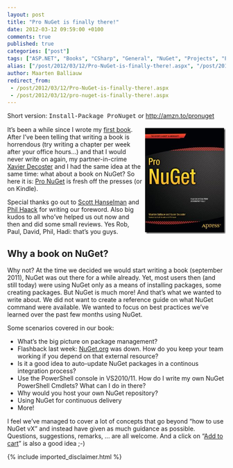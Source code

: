 ```yaml
---
layout: post
title: "Pro NuGet is finally there!"
date: 2012-03-12 09:59:00 +0100
comments: true
published: true
categories: ["post"]
tags: ["ASP.NET", "Books", "CSharp", "General", "NuGet", "Projects", "Publications", "Source control"]
alias: ["/post/2012/03/12/Pro-NuGet-is-finally-there!.aspx", "/post/2012/03/12/pro-nuget-is-finally-there!.aspx"]
author: Maarten Balliauw
redirect_from:
 - /post/2012/03/12/Pro-NuGet-is-finally-there!.aspx
 - /post/2012/03/12/pro-nuget-is-finally-there!.aspx
---
```

<p>Short version: <span style="font-family: Courier New;">Install-Package ProNuget</span> or <a href="http://amzn.to/pronuget">http://amzn.to/pronuget</a></p>
<p><a href="http://amzn.to/pronuget"><img style="background-image: none; margin: 5px 0px 5px 5px; padding-left: 0px; padding-right: 0px; display: inline; float: right; padding-top: 0px; border: 0px;" title="Pro NuGet - Continuous integration Package Restore" src="/images/image_170.png" border="0" alt="Pro NuGet - Continuous integration Package Restore" width="186" height="244" align="right" /></a>It&rsquo;s been a while since I wrote my <a href="/post/2009/02/17/Announcing-my-book-ASPNET-MVC-10-Quickly.aspx">first book</a>. After I&rsquo;ve been telling that writing a book is horrendous (try writing a chapter per week after your office hours&hellip;) and that I would never write on again, my partner-in-crime <a href="http://www.xavierdecoster.com">Xavier Decoster</a> and I had the same idea at the same time: what about a book on NuGet? So here it is: <a href="http://amzn.to/pronuget">Pro NuGet</a> is fresh off the presses (or on Kindle).</p>
<p>Special thanks go out to <a href="http://www.hanselman.com">Scott Hanselman</a> and <a href="http://www.haacked.com">Phil Haack</a> for writing our foreword. Also big kudos to all who&rsquo;ve helped us out now and then and did some small reviews. Yes Rob, Paul, David, Phil, Hadi: that&rsquo;s you guys.</p>
<h2>Why a book on NuGet?</h2>
<p>Why not? At the time we decided we would start writing a book (september 2011), NuGet was out there for a while already. Yet, most users then (and still today) were using NuGet only as a means of installing packages, some creating packages. But NuGet is much more! And that&rsquo;s what we wanted to write about. We did not want to create a reference guide on what NuGet command were available. We wanted to focus on best practices we&rsquo;ve learned over the past few months using NuGet.</p>
<p>Some scenarios covered in our book:</p>
<ul>
<li>What&rsquo;s the big picture on package management?</li>
<li>Flashback last week: <a href="http://www.nuget.org">NuGet.org</a> was down. How do you keep your team working if you depend on that external resource?</li>
<li>Is it a good idea to auto-update NuGet packages in a continous integration process?</li>
<li>Use the PowerShell console in VS2010/11. How do I write my own NuGet PowerShell Cmdlets? What can I do in there?</li>
<li>Why would you host your own NuGet repository?</li>
<li>Using NuGet for continuous delivery</li>
<li>More!</li>
</ul>
<p>I feel we&rsquo;ve managed to cover a lot of concepts that go beyond &ldquo;how to use NuGet vX&rdquo; and instead have given as much guidance as possible. Questions, suggestions, remarks, &hellip; are all welcome. And a click on &ldquo;<a href="http://amzn.to/pronuget">Add to cart</a>&rdquo; is also a good idea ;-)</p>

{% include imported_disclaimer.html %}


